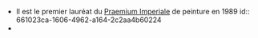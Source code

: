 - Il est le premier lauréat du [Praemium Imperiale](https://fr.wikipedia.org/wiki/Praemium_Imperiale) de peinture en 1989
  id:: 661023ca-1606-4962-a164-2c2aa4b60224
-